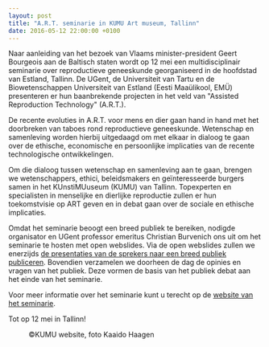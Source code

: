 ```yaml
---
layout: post
title: "A.R.T. seminarie in KUMU Art museum, Tallinn"
date: 2016-05-12 22:00:00 +0100
---
```

Naar aanleiding van het bezoek van Vlaams minister-president Geert Bourgeois aan de Baltisch staten
wordt op 12 mei een multidisciplinair seminarie over reproductieve geneeskunde georganiseerd in de hoofdstad van Estland, Tallinn.
De UGent, de Universiteit van Tartu en de Biowetenschappen Universiteit van Estland (Eesti Maaülikool, EMÜ)
presenteren er hun baanbrekende projecten in het veld van "Assisted Reproduction Technology" (A.R.T.).

De recente evoluties in A.R.T. voor mens en dier gaan hand in hand met het doorbreken van taboes rond reproductieve geneeskunde.
Wetenschap en samenleving worden hierbij uitgedaagd om met elkaar in dialoog te gaan over de ethische, economische en persoonlijke implicaties van de recente technologische ontwikkelingen.

Om die dialoog tussen wetenschap en samenleving aan te gaan, brengen we wetenschappers, ethici, beleidsmakers en geïnteresseerde burgers samen in het KUnstiMUuseum (KUMU) van Tallinn.
Topexperten en specialisten in menselijke en dierlijke reproductie zullen er hun toekomstvisie op ART geven en in debat gaan over de sociale en ethische implicaties.

Omdat het seminarie beoogt een breed publiek te bereiken, nodigde organisator en UGent professor emeritus Christian Burvenich ons uit om het seminarie te hosten met open webslides.
Via de open webslides zullen we enerzijds [de presentaties van de sprekers naar een breed publiek publiceren](http://openwebslides.ugent.be/KumuART/).
Bovendien verzamelen we doorheen de dag de opinies en vragen van het publiek. Deze vormen de basis van het publiek debat aan het einde van het seminarie.

Voor meer informatie over het seminarie kunt u terecht op de [website van het seminarie](http://www.kumuseminar.ugent.be/).

Tot op 12 mei in Tallinn!

<figure>
  <img class='img-responsive' src="http://www.mimoa.eu/images/2764_l.jpg" alt="">
  <figcaption>
    ©KUMU website, foto Kaaido Haagen
  </figcaption>
</figure>
